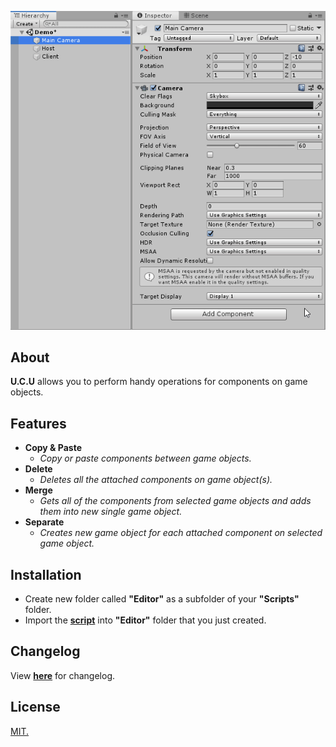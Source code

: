 <p align="center">
  <a href="#"><img src="https://github.com/iozsaygi/unity-component-copier/blob/master/media/v1.4.gif"/></a>
</p>

## About
**U.C.U** allows you to perform handy operations for components on game objects.

## Features
* **Copy & Paste**
    * _Copy or paste components between game objects._
* **Delete** 
    * _Deletes all the attached components on game object(s)._
* **Merge**
    * _Gets all of the components from selected game objects and adds them into new single game object._
* **Separate**
    * _Creates new game object for each attached component on selected game object._

## Installation
* Create new folder called **"Editor"** as a subfolder of your **"Scripts"** folder.
* Import the **[script](https://github.com/iozsaygi/unity-component-utilities/tree/master/unity-component-utilities/Assets/Scripts/Editor/UCU)** into **"Editor"** folder that you just created.

## Changelog
View **[here](https://github.com/iozsaygi/unity-component-copier/blob/master/CHANGELOG.md)** for changelog.

## License
[MIT.](https://github.com/iozsaygi/unity-component-copier/blob/master/LICENSE)
